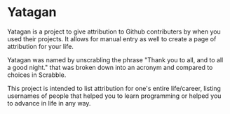 # Yatagan
Yatagan is a project to give attribution to Github contributers by when you used their projects. It allows for manual entry as well to create a page of attribution for your life. 

Yatagan was named by unscrabling the phrase "Thank you to all, and to all a good night." that was broken down into an acronym and compared to choices in Scrabble.

This project is intended to list attribution for one's entire life/career, listing usernames of people that helped you to learn programming or helped you to advance in life in any way.
